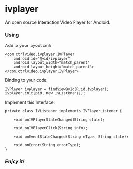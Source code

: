 # ivplayer
An open source Interaction Video Player for Android.

### Using
Add to your layout xml:
```
<com.ctrlvideo.ivplayer.IVPlayer
    android:id="@+id/ivplayer"
    android:layout_width="match_parent"
    android:layout_height="match_parent">
</com.ctrlvideo.ivplayer.IVPlayer>
```

Binding to your code:
```
IVPlayer ivplayer = findViewById(R.id.ivplayer);
ivplayer.init(pid, new IVListener());
```

Implement this Interface:
```
private class IVListener implements IVPlayerListener {

    void onIVPlayerStateChanged(String state);

    void onIVPlayerClick(String info);   
    
    void onEventStateChanged(String eType, String state);
    
    void onError(String errorType);
}
```

### *Enjoy it!*
